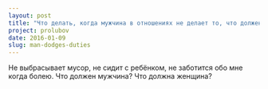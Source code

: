 ```yaml
---
layout: post
title: "Что делать, когда мужчина в отношениях не делает то, что должен"
project: prolubov
date: 2016-01-09
slug: man-dodges-duties
---
```


Не выбрасывает мусор, не сидит с ребёнком, не заботится обо мне когда болею. Что должен мужчина? Что должна женщина?
